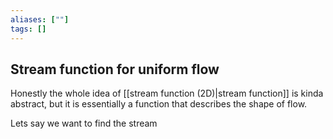 ```yaml
---
aliases: [""]
tags: []
---
```


## Stream function for uniform flow
Honestly the whole idea of [[stream function (2D)|stream function]] is kinda abstract, but it is essentially a function that describes the shape of flow.

Lets say we want to find the stream 